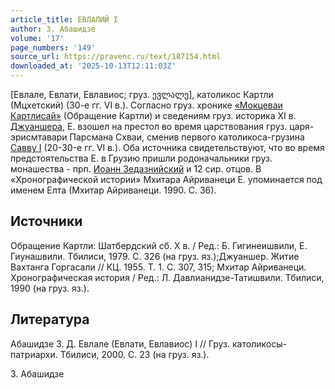 ```yaml
---
article_title: ЕВЛАЛИЙ I
author: З. Абашидзе
volume: '17'
page_numbers: '149'
source_url: https://pravenc.ru/text/187154.html
downloaded_at: '2025-10-13T12:11:03Z'
---
```


[Евлале, Евлати, Евлавиос; груз. ევლალე], католикос Картли (Мцхетский) (30-е гг. VI в.). Согласно груз. хронике [«Мокцеваи Картлисай»](<https://pravenc.ru/text/ Мокцеваи Картлисай .html>) (Обращение Картли) и сведениям груз. историка XI в. [Джуаншера](https://pravenc.ru/text/Джуаншера.html), Е. взошел на престол во время царствования груз. царя-эрисмтавари Парсмана Схваи, сменив первого католикоса-грузина [Савву I](<https://pravenc.ru/text/Савву I.html>) (20-30-е гг. VI в.). Оба источника свидетельствуют, что во время предстоятельства Е. в Грузию пришли родоначальники груз. монашества - прп. [Иоанн Зедазнийский](<https://pravenc.ru/text/Иоанн Зедазнийский.html>) и 12 сир. отцов. В «Хронографической истории» Мхитара Айриванеци Е. упоминается под именем Елта (Мхитар Айриванеци. 1990. С. 36).

## Источники

Обращение Картли: Шатбердский сб. X в. / Ред.: Б. Гигинеишвили, Е. Гиунашвили. Тбилиси, 1979. С. 326 (на груз. яз.);Джуаншер. Житие Вахтанга Горгасали // КЦ. 1955. Т. 1. С. 307, 315; Мхитар Айриванеци. Хронографическая история / Ред.: Л. Давлианидзе-Татишвили. Тбилиси, 1990 (на груз. яз.).

## Литература

Абашидзе З. Д. Евлале (Евлати, Евлавиос) I // Груз. католикосы-патриархи. Тбилиси, 2000. С. 23 (на груз. яз.).

З. Абашидзе

